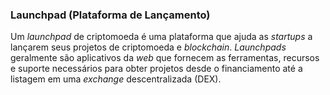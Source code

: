 ### Launchpad (Plataforma de Lançamento)

Um _launchpad_ de criptomoeda é uma plataforma que ajuda as _startups_ a lançarem seus projetos de criptomoeda e _blockchain_. _Launchpads_ geralmente são aplicativos da _web_ que fornecem as ferramentas, recursos e suporte necessários para obter projetos desde o financiamento até a listagem em uma _exchange_ descentralizada (DEX).